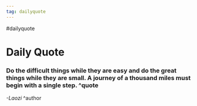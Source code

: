 ```yaml
---
tag: dailyquote
---
```


#dailyquote

# Daily Quote

### Do the difficult things while they are easy and do the great things while they are small. A journey of a thousand miles must begin with a single step. ^quote
*-Laozi* ^author
